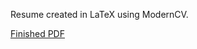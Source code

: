 Resume created in LaTeX using ModernCV.

[Finished PDF](https://github.com/rzhou10/rzhou10.github.io/blob/main/pdfs/resume.pdf)